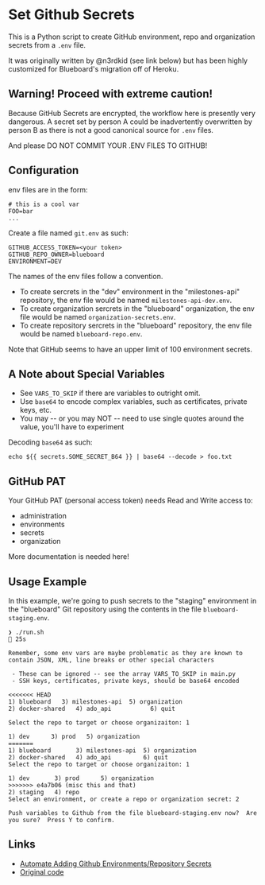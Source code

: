 # Set Github Secrets

This is a Python script to create GitHub environment, repo and organization secrets from a `.env` file.

It was originally written by @n3rdkid (see link below) but has been highly customized for Blueboard's migration off of Heroku.

## Warning!  Proceed with extreme caution!

Because GitHub Secrets are encrypted, the workflow here is presently very dangerous.  A secret set by person A could be inadvertently overwritten by person B as there is not a good canonical source for `.env` files.

And please DO NOT COMMIT YOUR .ENV FILES TO GITHUB!

## Configuration

env files are in the form:
```
# this is a cool var
FOO=bar
...
```

Create a file named `git.env` as such:
```
GITHUB_ACCESS_TOKEN=<your token>
GITHUB_REPO_OWNER=blueboard
ENVIRONMENT=DEV
```

The names of the env files follow a convention.

- To create sercrets in the "dev" environment in the "milestones-api" repository, the env file would be named `milestones-api-dev.env`.
- To create organization sercrets in the "blueboard" organization, the env file would be named `organization-secrets.env`.
- To create repository sercrets in the "blueboard" repository, the env file would be named `blueboard-repo.env`.

Note that GitHub seems to have an upper limit of 100 environment secrets.

## A Note about Special Variables

- See `VARS_TO_SKIP` if there are variables to outright omit.
- Use `base64` to encode complex variables, such as certificates, private keys, etc.
- You may -- or you may NOT -- need to use single quotes around the value, you'll have to experiment

Decoding `base64` as such:

```
echo ${{ secrets.SOME_SECRET_B64 }} | base64 --decode > foo.txt
```

## GitHub PAT

Your GitHub PAT (personal access token) needs Read and Write access to:

- administration
- environments
- secrets
- organization

More documentation is needed here!

## Usage Example

In this example, we're going to push secrets to the "staging" environment in the "blueboard" Git repository using the contents in the file `blueboard-staging.env`.

```
❯ ./run.sh                                                                                                                                                                                                                                              25s

Remember, some env vars are maybe problematic as they are known to contain JSON, XML, line breaks or other special characters

 - These can be ignored -- see the array VARS_TO_SKIP in main.py
 - SSH keys, certificates, private keys, should be base64 encoded

<<<<<<< HEAD
1) blueboard   3) milestones-api  5) organization
2) docker-shared   4) ado_api	        6) quit

Select the repo to target or choose organizaiton: 1

1) dev		3) prod	  5) organization
=======
1) blueboard	   3) milestones-api  5) organization
2) docker-shared   4) ado_api	      6) quit
Select the repo to target or choose organizaiton: 1

1) dev		 3) prod	  5) organization
>>>>>>> e4a7b06 (misc this and that)
2) staging	 4) repo
Select an environment, or create a repo or organization secret: 2

Push variables to Github from the file blueboard-staging.env now?  Are you sure?  Press Y to confirm.
```

## Links

- [Automate Adding Github Environments/Repository Secrets](https://articles.wesionary.team/automate-adding-github-environments-repository-secrets-64de7d1235e7)
- [Original code](https://github.com/n3rdkid/medium-github-secrets/)